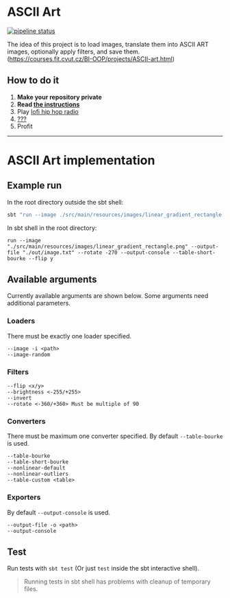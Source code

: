# ASCII Art

[![pipeline status](https://gitlab.fit.cvut.cz/BI-OOP/B201/asciiart/badges/master/pipeline.svg)](https://gitlab.fit.cvut.cz/BI-OOP/B201/asciiart)

The idea of this project is to load images, translate them into ASCII ART images, optionally apply filters, and save
them. (https://courses.fit.cvut.cz/BI-OOP/projects/ASCII-art.html)

## How to do it

1. **Make your repository private**
2. **Read [the instructions](https://courses.fit.cvut.cz/BI-OOP/projects/ASCII-art.html)**
3. Play [lofi hip hop radio](https://www.youtube.com/watch?v=jfKfPfyJRdk)
4. [???](https://www.youtube.com/watch?v=ZXsQAXx_ao0)
5. Profit

---

# ASCII Art implementation

## Example run

In the root directory outside the sbt shell:

```bash
sbt "run --image ./src/main/resources/images/linear_gradient_rectangle.png --output-file ./out/image.txt --rotate -270 --output-console --table-short-bourke --flip y"
```

In sbt shell in the root directory:

```sbtshell
run --image "./src/main/resources/images/linear_gradient_rectangle.png" --output-file "./out/image.txt" --rotate -270 --output-console --table-short-bourke --flip y
```

## Available arguments

Currently available arguments are shown below. Some arguments need additional parameters.

### Loaders

There must be exactly one loader specified.

```
--image -i <path>
--image-random
```

### Filters

```
--flip <x/y>
--brightness <-255/+255>
--invert
--rotate <-360/+360> Must be multiple of 90
```

### Converters

There must be maximum one converter specified.
By default `--table-bourke` is used.

```
--table-bourke
--table-short-bourke
--nonlinear-default
--nonlinear-outliers
--table-custom <table>
```

### Exporters

By default `--output-console` is used.

```
--output-file -o <path>
--output-console
```

## Test

Run tests with `sbt test` (Or just `test` inside the sbt interactive shell).
> Running tests in sbt shell has problems with cleanup of temporary files.